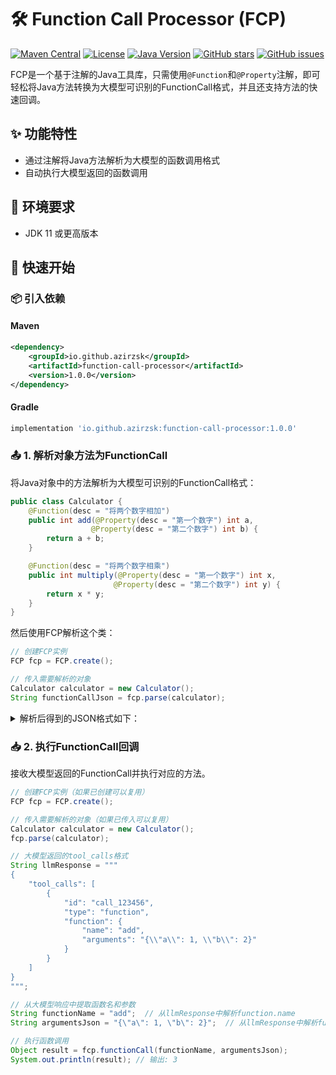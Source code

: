 # 🛠️ Function Call Processor (FCP)

[![Maven Central](https://img.shields.io/maven-central/v/io.github.azirzsk/function-call-processor)](https://search.maven.org/artifact/io.github.azirzsk/function-call-processor)
[![License](https://img.shields.io/github/license/azirzsk/FunctionCallProcessor)](https://github.com/azirzsk/FunctionCallProcessor/blob/main/LICENSE)
[![Java Version](https://img.shields.io/badge/Java-11%2B-blue)](https://www.java.com)
[![GitHub stars](https://img.shields.io/github/stars/azirzsk/FunctionCallProcessor)](https://github.com/azirzsk/FunctionCallProcessor/stargazers)
[![GitHub issues](https://img.shields.io/github/issues/azirzsk/FunctionCallProcessor)](https://github.com/azirzsk/FunctionCallProcessor/issues)

FCP是一个基于注解的Java工具库，只需使用`@Function`和`@Property`注解，即可轻松将Java方法转换为大模型可识别的FunctionCall格式，并且还支持方法的快速回调。

## ✨ 功能特性

- 通过注解将Java方法解析为大模型的函数调用格式
- 自动执行大模型返回的函数调用

## 🔧 环境要求

- JDK 11 或更高版本

## 🚀 快速开始

### 📦 引入依赖

#### Maven
```xml
<dependency>
    <groupId>io.github.azirzsk</groupId>
    <artifactId>function-call-processor</artifactId>
    <version>1.0.0</version>
</dependency>
```

#### Gradle
```groovy
implementation 'io.github.azirzsk:function-call-processor:1.0.0'
```

### 📤 1. 解析对象方法为FunctionCall

将Java对象中的方法解析为大模型可识别的FunctionCall格式：

```java
public class Calculator {
    @Function(desc = "将两个数字相加")
    public int add(@Property(desc = "第一个数字") int a,
                  @Property(desc = "第二个数字") int b) {
        return a + b;
    }

    @Function(desc = "将两个数字相乘")
    public int multiply(@Property(desc = "第一个数字") int x,
                       @Property(desc = "第二个数字") int y) {
        return x * y;
    }
}
```

然后使用FCP解析这个类：

```java
// 创建FCP实例
FCP fcp = FCP.create();

// 传入需要解析的对象
Calculator calculator = new Calculator();
String functionCallJson = fcp.parse(calculator);
```

<details>
<summary>解析后得到的JSON格式如下：</summary>

```json
[
  {
    "type": "function",
    "function": {
      "name": "add",
      "description": "将两个数字相加",
      "parameters": {
        "type": "object",
        "properties": {
          "a": {
            "type": "integer",
            "description": "第一个数字"
          },
          "b": {
            "type": "integer",
            "description": "第二个数字"
          }
        },
        "required": [
          "a",
          "b"
        ]
      }
    }
  },
  {
    "type": "function",
    "function": {
      "name": "multiply",
      "description": "将两个数字相乘",
      "parameters": {
        "type": "object",
        "properties": {
          "x": {
            "type": "integer",
            "description": "第一个数字"
          },
          "y": {
            "type": "integer",
            "description": "第二个数字"
          }
        },
        "required": [
          "x",
          "y"
        ]
      }
    }
  }
]
```

</details>

### 📥 2. 执行FunctionCall回调

接收大模型返回的FunctionCall并执行对应的方法。

```java
// 创建FCP实例（如果已创建可以复用）
FCP fcp = FCP.create();

// 传入需要解析的对象（如果已传入可以复用）
Calculator calculator = new Calculator();
fcp.parse(calculator);

// 大模型返回的tool_calls格式
String llmResponse = """
{
    "tool_calls": [
        {
            "id": "call_123456",
            "type": "function",
            "function": {
                "name": "add",
                "arguments": "{\\"a\\": 1, \\"b\\": 2}"
            }
        }
    ]
}
""";

// 从大模型响应中提取函数名和参数
String functionName = "add";  // 从llmResponse中解析function.name
String argumentsJson = "{\"a\": 1, \"b\": 2}";  // 从llmResponse中解析function.arguments

// 执行函数调用
Object result = fcp.functionCall(functionName, argumentsJson);
System.out.println(result); // 输出: 3
```
